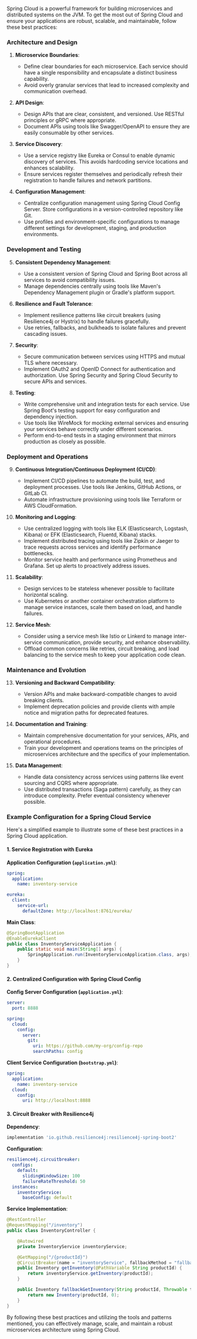 Spring Cloud is a powerful framework for building microservices and distributed systems on the JVM. To get the most out of Spring Cloud and ensure your applications are robust, scalable, and maintainable, follow these best practices:

### Architecture and Design

1. **Microservice Boundaries**:
    - Define clear boundaries for each microservice. Each service should have a single responsibility and encapsulate a distinct business capability.
    - Avoid overly granular services that lead to increased complexity and communication overhead.

2. **API Design**:
    - Design APIs that are clear, consistent, and versioned. Use RESTful principles or gRPC where appropriate.
    - Document APIs using tools like Swagger/OpenAPI to ensure they are easily consumable by other services.

3. **Service Discovery**:
    - Use a service registry like Eureka or Consul to enable dynamic discovery of services. This avoids hardcoding service locations and enhances scalability.
    - Ensure services register themselves and periodically refresh their registration to handle failures and network partitions.

4. **Configuration Management**:
    - Centralize configuration management using Spring Cloud Config Server. Store configurations in a version-controlled repository like Git.
    - Use profiles and environment-specific configurations to manage different settings for development, staging, and production environments.

### Development and Testing

5. **Consistent Dependency Management**:
    - Use a consistent version of Spring Cloud and Spring Boot across all services to avoid compatibility issues.
    - Manage dependencies centrally using tools like Maven's Dependency Management plugin or Gradle's platform support.

6. **Resilience and Fault Tolerance**:
    - Implement resilience patterns like circuit breakers (using Resilience4j or Hystrix) to handle failures gracefully.
    - Use retries, fallbacks, and bulkheads to isolate failures and prevent cascading issues.

7. **Security**:
    - Secure communication between services using HTTPS and mutual TLS where necessary.
    - Implement OAuth2 and OpenID Connect for authentication and authorization. Use Spring Security and Spring Cloud Security to secure APIs and services.

8. **Testing**:
    - Write comprehensive unit and integration tests for each service. Use Spring Boot's testing support for easy configuration and dependency injection.
    - Use tools like WireMock for mocking external services and ensuring your services behave correctly under different scenarios.
    - Perform end-to-end tests in a staging environment that mirrors production as closely as possible.

### Deployment and Operations

9. **Continuous Integration/Continuous Deployment (CI/CD)**:
    - Implement CI/CD pipelines to automate the build, test, and deployment processes. Use tools like Jenkins, GitHub Actions, or GitLab CI.
    - Automate infrastructure provisioning using tools like Terraform or AWS CloudFormation.

10. **Monitoring and Logging**:
    - Use centralized logging with tools like ELK (Elasticsearch, Logstash, Kibana) or EFK (Elasticsearch, Fluentd, Kibana) stacks.
    - Implement distributed tracing using tools like Zipkin or Jaeger to trace requests across services and identify performance bottlenecks.
    - Monitor service health and performance using Prometheus and Grafana. Set up alerts to proactively address issues.

11. **Scalability**:
    - Design services to be stateless whenever possible to facilitate horizontal scaling.
    - Use Kubernetes or another container orchestration platform to manage service instances, scale them based on load, and handle failures.

12. **Service Mesh**:
    - Consider using a service mesh like Istio or Linkerd to manage inter-service communication, provide security, and enhance observability.
    - Offload common concerns like retries, circuit breaking, and load balancing to the service mesh to keep your application code clean.

### Maintenance and Evolution

13. **Versioning and Backward Compatibility**:
    - Version APIs and make backward-compatible changes to avoid breaking clients.
    - Implement deprecation policies and provide clients with ample notice and migration paths for deprecated features.

14. **Documentation and Training**:
    - Maintain comprehensive documentation for your services, APIs, and operational procedures.
    - Train your development and operations teams on the principles of microservices architecture and the specifics of your implementation.

15. **Data Management**:
    - Handle data consistency across services using patterns like event sourcing and CQRS where appropriate.
    - Use distributed transactions (Saga pattern) carefully, as they can introduce complexity. Prefer eventual consistency whenever possible.

### Example Configuration for a Spring Cloud Service

Here's a simplified example to illustrate some of these best practices in a Spring Cloud application.

#### 1. **Service Registration with Eureka**

**Application Configuration (`application.yml`)**:
```yaml
spring:
  application:
    name: inventory-service

eureka:
  client:
    service-url:
      defaultZone: http://localhost:8761/eureka/
```

**Main Class**:
```java
@SpringBootApplication
@EnableEurekaClient
public class InventoryServiceApplication {
    public static void main(String[] args) {
        SpringApplication.run(InventoryServiceApplication.class, args);
    }
}
```

#### 2. **Centralized Configuration with Spring Cloud Config**

**Config Server Configuration (`application.yml`)**:
```yaml
server:
  port: 8888

spring:
  cloud:
    config:
      server:
        git:
          uri: https://github.com/my-org/config-repo
          searchPaths: config
```

**Client Service Configuration (`bootstrap.yml`)**:
```yaml
spring:
  application:
    name: inventory-service
  cloud:
    config:
      uri: http://localhost:8888
```

#### 3. **Circuit Breaker with Resilience4j**

**Dependency**:
```gradle
implementation 'io.github.resilience4j:resilience4j-spring-boot2'
```

**Configuration**:
```yaml
resilience4j.circuitbreaker:
  configs:
    default:
      slidingWindowSize: 100
      failureRateThreshold: 50
  instances:
    inventoryService:
      baseConfig: default
```

**Service Implementation**:
```java
@RestController
@RequestMapping("/inventory")
public class InventoryController {

    @Autowired
    private InventoryService inventoryService;

    @GetMapping("/{productId}")
    @CircuitBreaker(name = "inventoryService", fallbackMethod = "fallbackGetInventory")
    public Inventory getInventory(@PathVariable String productId) {
        return inventoryService.getInventory(productId);
    }

    public Inventory fallbackGetInventory(String productId, Throwable t) {
        return new Inventory(productId, 0);
    }
}
```

By following these best practices and utilizing the tools and patterns mentioned, you can effectively manage, scale, and maintain a robust microservices architecture using Spring Cloud.

